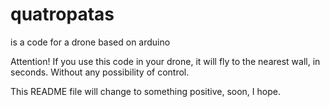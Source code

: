 # quatropatas
is a code for a drone based on arduino

Attention! If you use this code in your drone, 
it will fly to the nearest wall, in seconds.
Without any possibility of control. 

This README file will change to something
positive, soon, I hope. 
